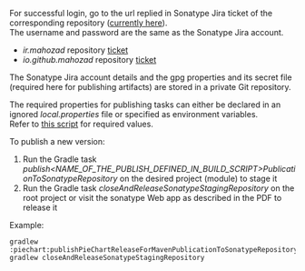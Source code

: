 For successful login, go to the url replied in Sonatype Jira ticket of the corresponding repository ([currently here](https://s01.oss.sonatype.org/)).  
The username and password are the same as the Sonatype Jira account.

- *ir.mahozad* repository [ticket](https://issues.sonatype.org/browse/OSSRH-69101)
- *io.github.mahozad* repository [ticket](https://issues.sonatype.org/browse/OSSRH-69099)

The Sonatype Jira account details and the gpg properties and its secret file
(required here for publishing artifacts) are stored in a private Git repository.

The required properties for publishing tasks can either be declared in an ignored
*local.properties* file or specified as environment variables.  
Refer to [this script](../scripts/publish.gradle) for required values.

To publish a new version:
  1. Run the Gradle task
     *publish<NAME_OF_THE_PUBLISH_DEFINED_IN_BUILD_SCRIPT>PublicationToSonatypeRepository*
      on the desired project (module) to stage it
  2. Run the Gradle task
     *closeAndReleaseSonatypeStagingRepository* on the root project
     or visit the sonatype Web app as described in the PDF to release it

Example:
```shell
gradlew :piechart:publishPieChartReleaseForMavenPublicationToSonatypeRepository
gradlew closeAndReleaseSonatypeStagingRepository
```
